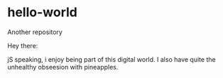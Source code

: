 # hello-world
Another repository

Hey there:

jS speaking, i enjoy being part of this digital world.
I also have quite the unhealthy obseesion with pineapples.
